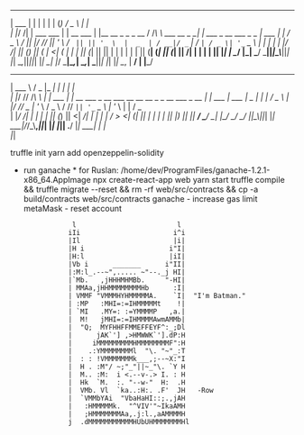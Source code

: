 ______  _               _          _             _           ___                   _                         
| ___ \| |             | |        | |           (_)         / _ \                 | |                        
| |_/ /| |  ___    ___ | | __ ___ | |__    __ _  _  _ __   / /_\ \  ___  __ _   __| |  ___  _ __ ___   _   _ 
| ___ \| | / _ \  / __|| |/ // __|| '_ \  / _` || || '_ \  |  _  | / __|/ _` | / _` | / _ \| '_ ` _ \ | | | |
| |_/ /| || (_) || (__ |   <| (__ | | | || (_| || || | | | | | | || (__| (_| || (_| ||  __/| | | | | || |_| |
\____/ |_| \___/  \___||_|\_\\___||_| |_| \__,_||_||_| |_| \_| |_/ \___|\__,_| \__,_| \___||_| |_| |_| \__, |
                                                                                                        __/ |
                                                                                                       |___/ 

______   ___  _____       _                                                      _       
| ___ \ / _ \|_   _|     | |                                                    | |      
| |_/ // /_\ \ | |  ___  | | __ ___  _ __     ___ __  __ __ _  _ __ ___   _ __  | |  ___ 
| ___ \|  _  | | | / _ \ | |/ // _ \| '_ \   / _ \\ \/ // _` || '_ ` _ \ | '_ \ | | / _ \
| |_/ /| | | | | || (_) ||   <|  __/| | | | |  __/ >  <| (_| || | | | | || |_) || ||  __/
\____/ \_| |_/ \_/ \___/ |_|\_\\___||_| |_|  \___|/_/\_\\__,_||_| |_| |_|| .__/ |_| \___|
                                                                         | |             
                                                                         |_|            


truffle init
yarn add openzeppelin-solidity
* run ganache * for Ruslan: /home/dev/ProgramFiles/ganache-1.2.1-x86_64.AppImage
npx create-react-app web
yarn start
truffle compile && truffle migrate --reset && rm -rf web/src/contracts && cp -a build/contracts web/src/contracts
ganache - increase gas limit
metaMask - reset account


                  l                         l
                 iIi                       i^i
                 |Il                       |i|
                 |H i                     i"I|
                 |H:l                     |iI|
                 |Vb i      _______      i"II|
                 |:M:l_.--~",..... ~"--._j HI|
                 |`Mb.   ,jHHHMHMBb.     "-HI|
                 | MMAa,jHHMMMMMMMMHb      :I|
                 | VMMF "VMMMHYHMMMMMA.    `I|  "I'm Batman."
                 | :MP   :MHI=:=IHMMMMMt    !|
                 | `MI   .MY=: :=YMMMMP   ,a.|
                 |  M!   jMHI=:=IHMMMMAwmAMMb|
                 |  "Q;  MYFHHFFMMEFFEYF^:_;Dl
                 |      jAK`'] ,>HMWWK`'].dP:H
                 |     iMMMMMMMMMHMMMMMMMMF":H
                 |    .:YMMMMMMMMl  "\. "~"_:T
                 |  : : !VMMMMMMMk___,;--~X:"I
                 |  H . :M"/ ~;"_"||~_"\. `Y H
                 |  M.. :M:  i <.--v-.> I. : H
                 |  Hk  `M.  :. "--w-"  H:  .H
                 |  VMb. Vl  `ka..:H:. .F'  JH   -Row
                 |  `VMMbYAi  "VbaHaHI::;.,jAH
                 |   :HMMMMMk.  "^VIV'"~IkaAMH
                 |   ;HMMMMMMMAa,.j:l.,aAMMMMH
                 j  .dMMMMMMMMMMMHUbUHMMMMMMMHl
